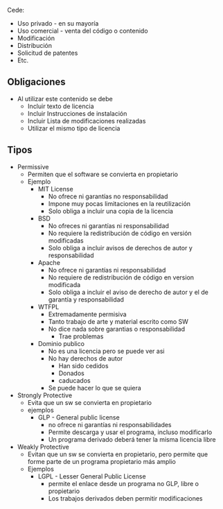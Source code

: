 Cede:
- Uso privado - en su mayoría
- Uso comercial - venta del código o contenido 
- Modificación
- Distribución 
- Solicitud de patentes 
- Etc.

## Obligaciones
- Al utilizar este contenido se debe
	- Incluir texto de licencia
	- Incluir Instrucciones de instalación 
	- Incluir Lista de modificaciones realizadas
	- Utilizar el mismo tipo de licencia

## Tipos 
- Permissive 
	- Permiten que el software se convierta en propietario
	- Ejemplo 
		- MIT License 
			- No ofrece ni garantías no responsabilidad 
			- Impone muy pocas limitaciones en la reutilización 
			- Solo obliga a incluir una copia de la licencia
		- BSD 
			- No ofreces ni garantías ni responsabilidad
			- No requiere la redistribución de código en versión modificadas 
			- Solo obliga a incluir avisos de derechos de autor y responsabilidad
		- Apache 
			- No ofrece ni garantías ni responsabilidad
			- No requiere de redistribución de código en version modificada
			- Solo obliga a incluir el aviso de derecho de autor y el de garantía y responsabilidad
		- WTFPL
			- Extremadamente permisiva
			- Tanto trabajo de arte y material escrito como SW
			- No dice nada sobre garantias o responsabilidad 
				- Trae problemas
		- Dominio publico 
			- No es una licencia pero se puede ver asi 
			- No hay derechos de autor
				- Han sido cedidos 
				- Donados 
				- caducados
			- Se puede hacer lo que se quiera
- Strongly Protective 
	- Evita que un sw se convierta en propietario
	- ejemplos 
		- GLP - General public license 
			- no ofrece ni garantías ni responsabilidades
			- Permite descarga y usar el programa, incluso modificarlo
			- Un programa derivado deberá tener la misma licencia libre
- Weakly Protective 
	- Evitan que un sw se convierta en propietario, pero permite que forme parte de un programa propietario más amplio 
	- Ejemplos
		- LGPL - Lesser General Public License
			- permite el enlace desde un programa no GLP, libre o propietario
			- Los trabajos derivados deben permitir modificaciones


